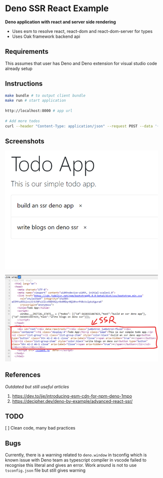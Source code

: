 # Deno SSR React Example

**Deno application with react and server side rendering**

* Uses esm to resolve react, react-dom and react-dom-server for types
* Uses Oak framework backend api

## Requirements

This assumes that user has Deno and Deno extension for visual studio code already setup

## Instructions

```sh
make bundle # to output client bundle
make run # start application

http://localhost:8000 # app url

# Add more todos
curl --header "Content-Type: application/json" --request POST --data '{"task":"Create postman script"}' http://localhost:8000/todos/
```

## Screenshots

![Todo application](images/application-image.png "Todo application")

![Server rendering](images/server-rendering.png "Server rendering")

## References

*Outdated but still useful articles*

1. https://dev.to/ije/introducing-esm-cdn-for-npm-deno-1mpo
2. https://decipher.dev/deno-by-example/advanced-react-ssr/

## TODO

[ ] Clean code, many bad practices

## Bugs

Currently, there is a warning related to `deno.window` in tsconfig which is known issue with Deno team as typescript compiler in vscode failed to recognise this literal and gives an error. Work around is not to use `tsconfig.json` file but still gives warning
